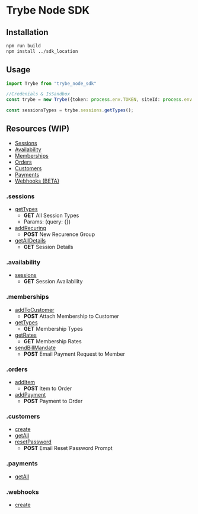 # Trybe Node SDK

## Installation
```bash
npm run build
npm install ../sdk_location
```

## Usage

```typescript
import Trybe from "trybe_node_sdk"

//Credenials & IsSandbox
const trybe = new Trybe({token: process.env.TOKEN, siteId: process.env.SITE_ID}, false);

const sessionsTypes = trybe.sessions.getTypes();

```

## Resources (WIP)

- [Sessions](#sessions)
- [Availability](#availability)
- [Memberships](#memberships)
- [Orders](#orders)
- [Customers](#customers)
- [Payments](#payments)
- [Webhooks (BETA)](#webhooks)


### .sessions

- [getTypes](https://openapi.try.be/#operation/sessionTypeIndex)
  - **GET** All Session Types
  - Params: (query: {})
- [addRecuring](https://openapi.try.be/#operation/sessionRecurrenceGroupStore)
  - **POST** New Recurence Group
- [getAllDetails](https://openapi.try.be/#operation/sessionsIndex)
  - **GET** Session Details

### .availability

- [sessions](https://openapi.try.be/#operation/getSessionAvailability)
  - **GET** Session Availability

### .memberships

- [addToCustomer](https://openapi.try.be/#operation/createMembershipOrder)
  - **POST** Attach Membership to Customer
- [getTypes](https://openapi.try.be/#operation/listMembershipTypes)
  - **GET** Membership Types
- [getRates](https://openapi.try.be/#operation/listMembershipRates)
  - **GET** Membership Rates
- [sendBillMandate](https://openapi.try.be/#operation/requestMandate)
  - **POST** Email Payment Request to Member

### .orders
- [addItem](https://openapi.try.be/#operation/orderAddItem)
  - **POST** Item to Order
- [addPayment](https://openapi.try.be/#operation/orderPaymentStore)
  - **POST** Payment to Order

### .customers
- [create](https://openapi.try.be/#operation/createCustomer)
- [getAll](https://openapi.try.be/#operation/listCustomers)
- [resetPassword](https://openapi.try.be/#operation/resetCustomerPassword)
  - **POST** Email Reset Password Prompt

### .payments
- [getAll](https://openapi.try.be/#operation/listPaymentMethods)

### .webhooks
- [create](https://docs.try.be/endpoints/WebhookConfig#createWebhookConfig)

